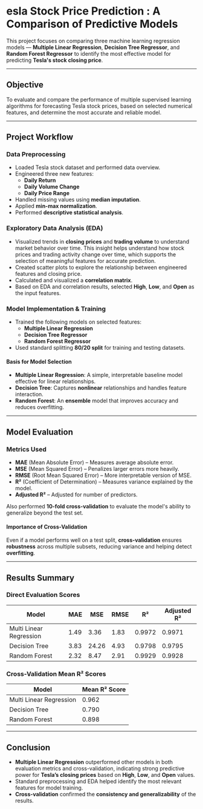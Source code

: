 # esla Stock Price Prediction : A Comparison of Predictive Models

This project focuses on comparing three machine learning regression models — **Multiple Linear Regression**, **Decision Tree Regressor**, and **Random Forest Regressor** to identify the most effective model for predicting **Tesla's stock closing price**.

---

## Objective

To evaluate and compare the performance of multiple supervised learning algorithms for forecasting Tesla stock prices, based on selected numerical features, and determine the most accurate and reliable model.

---

## Project Workflow

###  Data Preprocessing
- Loaded Tesla stock dataset and performed data overview.
- Engineered three new features:
  - **Daily Return**
  - **Daily Volume Change**
  - **Daily Price Range**
- Handled missing values using **median imputation**.
- Applied **min-max normalization**.
- Performed **descriptive statistical analysis**.

### Exploratory Data Analysis (EDA)
- Visualized trends in **closing prices** and **trading volume** to understand market behavior over time. This insight helps understand how stock prices and trading activity change over time, which supports the selection of meaningful features for accurate prediction.
- Created scatter plots to explore the relationship between engineered features and closing price.
- Calculated and visualized a **correlation matrix**.
- Based on EDA and correlation results, selected **High**, **Low**, and **Open** as the input features.

### Model Implementation & Training
- Trained the following models on selected features:
  - **Multiple Linear Regression**
  - **Decision Tree Regressor**
  - **Random Forest Regressor**
- Used standard splitting **80/20 split** for training and testing datasets.

#### Basis for Model Selection
- **Multiple Linear Regression**: A simple, interpretable baseline model effective for linear relationships.
- **Decision Tree**: Captures **nonlinear** relationships and handles feature interaction.
- **Random Forest**: An **ensemble** model that improves accuracy and reduces overfitting.

---

## Model Evaluation

### Metrics Used
- **MAE** (Mean Absolute Error) – Measures average absolute error.
- **MSE** (Mean Squared Error) – Penalizes larger errors more heavily.
- **RMSE** (Root Mean Squared Error) – More interpretable version of MSE.
- **R²** (Coefficient of Determination) – Measures variance explained by the model.
- **Adjusted R²** – Adjusted for number of predictors.

Also performed **10-fold cross-validation** to evaluate the model's ability to generalize beyond the test set.

#### Importance of Cross-Validation
Even if a model performs well on a test split, **cross-validation** ensures **robustness** across multiple subsets, reducing variance and helping detect **overfitting**.

---

## Results Summary

### Direct Evaluation Scores

| Model                   | MAE    | MSE    | RMSE  | R²     | Adjusted R² |
|------------------------|--------|--------|-------|--------|-------------|
| Multi Linear Regression| 1.49   | 3.36   | 1.83  | 0.9972 | 0.9971      |
| Decision Tree          | 3.83   | 24.26  | 4.93  | 0.9798 | 0.9795      |
| Random Forest          | 2.32   | 8.47   | 2.91  | 0.9929 | 0.9928      |

### Cross-Validation Mean R² Scores

| Model                   | Mean R² Score |
|------------------------|----------------|
| Multi Linear Regression| 0.962          |
| Decision Tree          | 0.790          |
| Random Forest          | 0.898          |

---

## Conclusion

- **Multiple Linear Regression** outperformed other models in both evaluation metrics and cross-validation, indicating strong predictive power for **Tesla’s closing prices** based on **High**, **Low**, and **Open** values.
- Standard preprocessing and EDA helped identify the most relevant features for model training.
- **Cross-validation** confirmed the **consistency and generalizability** of the results.
